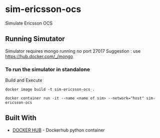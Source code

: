 # sim-ericsson-ocs

Simulate Ericsson OCS

## Running Simutator

Simulator requires mongo running no port 27017
Suggestion : use https://hub.docker.com/_/mongo

### To run the simulator in standalone

Build and Execute

```
docker image build -t sim-ericsson-ocs .

docker container run -it --name <name of sim> --network="host" sim-ericsson-ocs

```


## Built With

* [DOCKER HUB](https://hub.docker.com/_/python/) - Dockerhub python container



